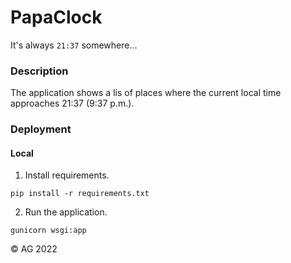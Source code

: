 # PapaClock

It's always <code>21:37</code> somewhere...

### Description

The application shows a lis of places where the current local time
approaches 21:37 (9:37 p.m.).

### Deployment

#### Local

1. Install requirements.

```
pip install -r requirements.txt
```

2. Run the application.

```
gunicorn wsgi:app
```

© AG 2022
